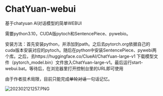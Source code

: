 # ChatYuan-webui

基于chatyuan AI对话模型的简单WEBUI

需要python3.10，CUDA版pytoch和SentencePiece、pywebio。

安装方法：首先安装python，并添加到path。之后去pytorch.org依据自己的cuda版本安装对应的pytoch。随后在python中安装SentencePiece、pywebi两个库。之后，去https://huggingface.co/ClueAI/ChatYuan-large-v1 下载模型文件（pytorch_model.bin）文件放入ChatYuan-large-v1。最后运行start-webui.bat。等待后，在浏览器里打开控制台里的URL即可使用


由于作者技术局限，目前只能完成~~单轮对话~~一句话记忆。

![202302121257.PNG](https://s2.loli.net/2023/02/12/Tt3R2nNWk65DVUC.png)
